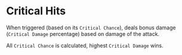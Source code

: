 # Critical Hits

When triggered (based on its `Critical Chance`), deals bonus damage (`Critical Damage` percentage) based on damage of the attack.

All `Critical Chance` is calculated, highest `Critical Damage` wins.
